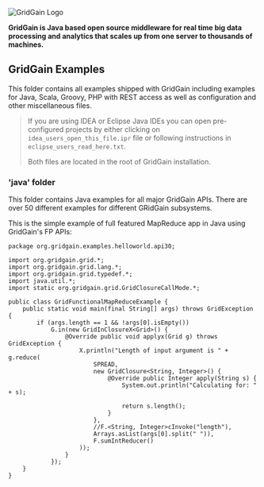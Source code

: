 ![GridGain Logo](http://www.gridgain.com/images/logo/logo_mid.png "GridGain Logo")

**GridGain is Java based open source middleware for real time big data processing and analytics that scales up from one server to thousands of machines.**

## GridGain Examples
This folder contains all examples shipped with GridGain including examples for Java, Scala, Groovy, PHP with REST access as well as configuration and other miscellaneous files.

> If you are using IDEA or Eclipse Java IDEs you can open pre-configured projects by either clicking on `idea_users_open_this_file.ipr` file or following instructions in `eclipse_users_read_here.txt`. 
> 
>
> Both files are located in the root of GridGain installation.


### 'java' folder
This folder contains Java examples for all major GridGain APIs. There are over 50 different examples for different GRidGain subsystems.

This is the simple example of full featured MapReduce app in Java using GridGain's FP APIs:

    package org.gridgain.examples.helloworld.api30;

    import org.gridgain.grid.*;
    import org.gridgain.grid.lang.*;
    import org.gridgain.grid.typedef.*;
    import java.util.*;
    import static org.gridgain.grid.GridClosureCallMode.*;

    public class GridFunctionalMapReduceExample {
        public static void main(final String[] args) throws GridException {
            if (args.length == 1 && !args[0].isEmpty())
                G.in(new GridInClosureX<Grid>() {
                    @Override public void applyx(Grid g) throws GridException {
                        X.println("Length of input argument is " + g.reduce(
                            SPREAD,
                            new GridClosure<String, Integer>() {
                                @Override public Integer apply(String s) {
                                    System.out.println("Calculating for: " + s);

                                    return s.length();
                                }
                            },
                            //F.<String, Integer>cInvoke("length"),
                            Arrays.asList(args[0].split(" ")),
                            F.sumIntReducer()
                        ));
                    }
                });
        }
    }

